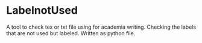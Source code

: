 # LabelnotUsed
A tool to check tex or txt file using for academia writing. Checking the labels that are not used but labeled. Written as python file.
